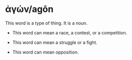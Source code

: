 # ἀγών/agōn
This word is a type of thing. It is a noun. 

* This word can mean a race, a contest, or a competition. 

* This word can mean a struggle or a fight. 

* This word can mean opposition.